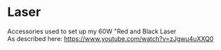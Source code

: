 # Laser

Accessories used to set up my 60W "Red and Black Laser  
As described here: https://www.youtube.com/watch?v=zJgwu4uXXQ0

